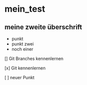 # mein_test

## meine zweite überschrift

* punkt
* punkt zwei
* noch einer

[] Git Branches kennenlernen

[x] Git kennenlernen

[ ] neuer Punkt
